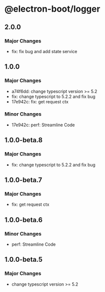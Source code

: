 # @electron-boot/logger

## 2.0.0

### Major Changes

- fix: fix bug and add state service

## 1.0.0

### Major Changes

- a74f6dd: change typescript version >= 5.2
- fix: change typescript to 5.2.2 and fix bug
- 17e942c: fix: get request ctx

### Minor Changes

- 17e942c: perf: Streamline Code

## 1.0.0-beta.8

### Major Changes

- fix: change typescript to 5.2.2 and fix bug

## 1.0.0-beta.7

### Major Changes

- fix: get request ctx

## 1.0.0-beta.6

### Minor Changes

- perf: Streamline Code

## 1.0.0-beta.5

### Major Changes

- change typescript version >= 5.2
